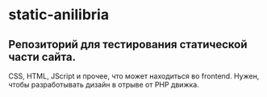 # static-anilibria
## Репозиторий для тестирования статической части сайта.

CSS, HTML, JScript и прочее, что может находиться во frontend. Нужен, чтобы разработывать дизайн в отрыве от PHP движка.
